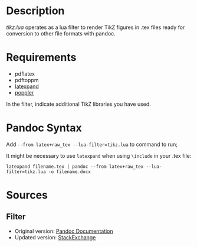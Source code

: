 # Description

*tikz.lua* operates as a lua filter to render TikZ figures in .tex files ready for conversion to other file formats with pandoc.

# Requirements

- pdflatex 
- pdftoppm
- [latexpand](https://www.ctan.org/pkg/latexpand)
- [poppler](https://gist.github.com/Dayjo/618794d4ff37bb82ddfb02c63b450a81)

In the filter, indicate additional TikZ libraries you have used. 

# Pandoc Syntax

Add `--from latex+raw_tex --lua-filter=tikz.lua` to command to run;

It might be necessary to use `latexpand` when using `\include` in your .tex file:

`latexpand filename.tex | pandoc --from latex+raw_tex --lua-filter=tikz.lua -o filename.docx`

# Sources

## Filter

- Original version: [Pandoc Documentation](https://pandoc.org/lua-filters.html)
- Updated version: [StackExchange](https://tex.stackexchange.com/questions/567594/how-to-use-pandoc-to-convert-tex-file-containing-a-tikz-figure-to-a-docx-fil)

